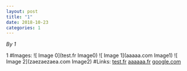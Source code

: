 ```yaml
---
layout: post
title: "1"
date: 2018-10-23
categories: 1
---
```


*By 1*

1
#Images:
![ Image 0](test.fr Image0)
![ Image 1](aaaaa.com Image1)
![ Image 2](zaezaezaea.com Image2)
#Links:
[test.fr](test.fr)
[aaaaaa.fr](aaaaaa.fr)
[google.com](google.com)
